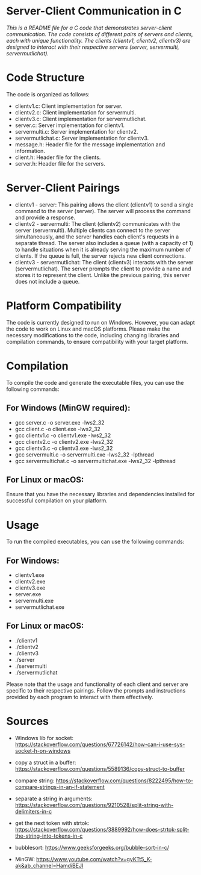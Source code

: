 # Server-Client Communication in C
*This is a README file for a C code that demonstrates server-client communication. The code consists of different pairs of servers and clients, each with unique functionality. The clients (clientv1, clientv2, clientv3) are designed to interact with their respective servers (server, servermulti, servermutlichat).* 

# Code Structure
The code is organized as follows:

- clientv1.c: Client implementation for server.
- clientv2.c: Client implementation for servermulti.
- clientv3.c: Client implementation for servermutlichat.
- server.c: Server implementation for clientv1.
- servermulti.c: Server implementation for clientv2.
- servermutlichat.c: Server implementation for clientv3.
- message.h: Header file for the message implementation and information.
- client.h: Header file for the clients.
- server.h: Header file for the servers.

# Server-Client Pairings
- clientv1 - server: This pairing allows the client (clientv1) to send a single command to the server (server). The server will process the command and provide a response.
- clientv2 - servermulti: The client (clientv2) communicates with the server (servermulti). Multiple clients can connect to the server simultaneously, and the server handles each client's requests in a separate thread. The server also includes a queue (with a capacity of 1) to handle situations when it is already serving the maximum number of clients. If the queue is full, the server rejects new client connections.
- clientv3 - servermutlichat: The client (clientv3) interacts with the server (servermutlichat). The server prompts the client to provide a name and stores it to represent the client. Unlike the previous pairing, this server does not include a queue.

# Platform Compatibility
The code is currently designed to run on Windows. However, you can adapt the code to work on Linux and macOS platforms. Please make the necessary modifications to the code, including changing libraries and compilation commands, to ensure compatibility with your target platform.

# Compilation
To compile the code and generate the executable files, you can use the following commands:

## For Windows (MinGW required):
- gcc server.c -o server.exe -lws2_32
- gcc client.c -o client.exe -lws2_32
- gcc clientv1.c -o clientv1.exe -lws2_32
- gcc clientv2.c -o clientv2.exe -lws2_32
- gcc clientv3.c -o clientv3.exe -lws2_32
- gcc servermulti.c -o servermulti.exe -lws2_32 -lpthread
- gcc servermultichat.c -o servermultichat.exe -lws2_32 -lpthread



## For Linux or macOS:
Ensure that you have the necessary libraries and dependencies installed for successful compilation on your platform.

# Usage
To run the compiled executables, you can use the following commands:

## For Windows:

- clientv1.exe
- clientv2.exe
- clientv3.exe
- server.exe
- servermulti.exe
- servermutlichat.exe

## For Linux or macOS:

- ./clientv1
- ./clientv2
- ./clientv3
- ./server
- ./servermulti
- ./servermutlichat

Please note that the usage and functionality of each client and server are specific to their respective pairings. Follow the prompts and instructions provided by each program to interact with them effectively.

# Sources
- Windows lib for socket:
 https://stackoverflow.com/questions/67726142/how-can-i-use-sys-socket-h-on-windows
 
- copy a struct in a buffer:
 https://stackoverflow.com/questions/5589136/copy-struct-to-buffer
 
- compare string:
 https://stackoverflow.com/questions/8222495/how-to-compare-strings-in-an-if-statement
 
- separate a string in arguments:
 https://stackoverflow.com/questions/9210528/split-string-with-delimiters-in-c
 
- get the next token with strtok:
 https://stackoverflow.com/questions/3889992/how-does-strtok-split-the-string-into-tokens-in-c
 
- bubblesort:
 https://www.geeksforgeeks.org/bubble-sort-in-c/

 - MinGW:
 https://www.youtube.com/watch?v=gyKTt5_K-ak&ab_channel=HamdiBEJI

